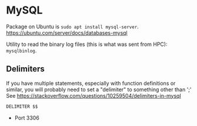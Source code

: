# MySQL

Package on Ubuntu is `sudo apt install mysql-server`. <https://ubuntu.com/server/docs/databases-mysql>

Utility to read the binary log files (this is what was sent from HPC): `mysqlbinlog`.

## Delimiters

If you have multiple statements, especially with function definitions or similar, you will probably need to set a "delimiter" to something other than ';'
See <https://stackoverflow.com/questions/10259504/delimiters-in-mysql>

```sql
DELIMITER $$
```

- Port 3306

